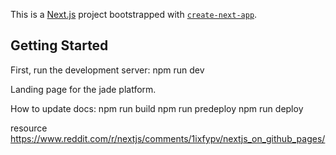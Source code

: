 This is a [Next.js](https://nextjs.org) project bootstrapped with [`create-next-app`](https://github.com/vercel/next.js/tree/canary/packages/create-next-app).

## Getting Started

First, run the development server:
npm run dev

Landing page for the jade platform.

How to update docs:
npm run build
npm run predeploy
npm run deploy

resource
https://www.reddit.com/r/nextjs/comments/1ixfypv/nextjs_on_github_pages/
